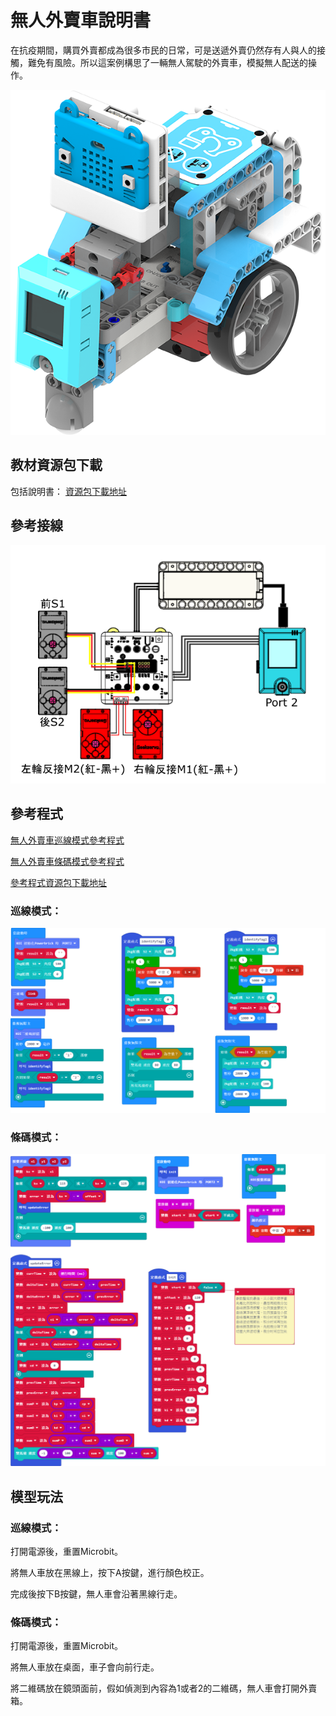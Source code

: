 # 無人外賣車說明書

在抗疫期間，購買外賣都成為很多市民的日常，可是送遞外賣仍然存有人與人的接觸，難免有風險。所以這案例構思了一輛無人駕駛的外賣車，模擬無人配送的操作。

![](../../images/car.png)

## 教材資源包下載

包括說明書： [資源包下載地址](https://bit.ly/AIHealthCareSetBuildingGuide)

## 參考接線

![](./images/carcon.png)

## 參考程式

[無人外賣車巡線模式參考程式](https://makecode.microbit.org/_58Hekq255Kop)

[無人外賣車條碼模式參考程式](https://makecode.microbit.org/_LboPVwaYrY54)

[參考程式資源包下載地址](https://bit.ly/AIHealthCareSetHex)

### 巡線模式：

![](./images/qrcarcode.png)

### 條碼模式：

![](./images/linecarcode.png)

## 模型玩法

### 巡線模式：

打開電源後，重置Microbit。

將無人車放在黑線上，按下A按鍵，進行顏色校正。

完成後按下B按鍵，無人車會沿著黑線行走。

### 條碼模式：

打開電源後，重置Microbit。

將無人車放在桌面，車子會向前行走。

將二維碼放在鏡頭面前，假如偵測到內容為1或者2的二維碼，無人車會打開外賣箱。




